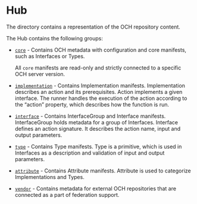 # Hub

The directory contains a representation of the OCH repository content.

The Hub contains the following groups:
- [`core`](manifests/core) - Contains OCH metadata with configuration and core manifests, such as Interfaces or Types.
  
    All `core` manifests are read-only and strictly connected to a specific OCH server version.
  
- [`implementation`](manifests/implementation) - Contains Implementation manifests. Implementation describes an action and its prerequisites. Action implements a given interface. The runner handles the execution of the action according to the “action” property, which describes how the function is run.
- [`interface`](manifests/interface) - Contains InterfaceGroup and Interface manifests. InterfaceGroup holds metadata for a group of Interfaces. Interface defines an action signature. It describes the action name, input and output parameters.
- [`type`](manifests/type) - Contains Type manifests. Type is a primitive, which is used in Interfaces as a description and validation of input and output parameters.
- [`attribute`](manifests/attribute) - Contains Attribute manifests. Attribute is used to categorize Implementations and Types.
- [`vendor`](manifests/vendor) - Contains metadata for external OCH repositories that are connected as a part of federation support. 
